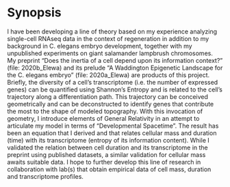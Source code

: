 # Synopsis
I have been developing a line of theory based on my experience analyzing single-cell RNAseq data in the context of regeneration in addition to my background in C. elegans embryo development, together with my unpublished experiments on giant salamander lampbrush chromosomes. My preprint “Does the inertia of a cell depend upon its information context?” (file: 2020b_Elewa) and its prelude “A Waddington Epigenetic Landscape for the C. elegans embryo” (file: 2020a_Elewa) are products of this project. Briefly, the diversity of a cell’s transcriptome (i.e. the number of expressed genes) can be quantified using Shannon’s Entropy and is related to the cell’s trajectory along a differentiation path. This trajectory can be conceived geometrically and can be deconstructed to identify genes that contribute the most to the shape of modeled topography. With this invocation of geometry, I introduce elements of General Relativity in an attempt to articulate my model in terms of “Developmental Spacetime”. The result has been an equation that I derived and that relates cellular mass and duration (time) with its transcriptome (entropy of its information content). While I validated the relation between cell duration and its transcriptome in the preprint using published datasets, a similar validation for cellular mass awaits suitable data. I hope to further develop this line of research in collaboration with lab(s) that obtain empirical data of cell mass, duration and transcriptome profiles.
